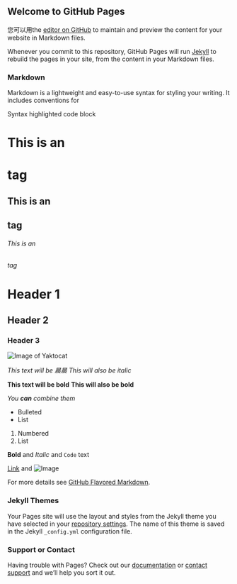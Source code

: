 ## Welcome to GitHub Pages

您可以用the [editor on GitHub](https://github.com/summersea999/summersea999.github.io/edit/main/index.md) to maintain and preview the content for your website in Markdown files.

Whenever you commit to this repository, GitHub Pages will run [Jekyll](https://jekyllrb.com/) to rebuild the pages in your site, from the content in your Markdown files.

### Markdown

Markdown is a lightweight and easy-to-use syntax for styling your writing. It includes conventions for


Syntax highlighted code block

# This is an <h1> tag
## This is an <h2> tag
###### This is an <h6> tag

# Header 1
## Header 2
### Header 3
  
  ![Image of Yaktocat](https://octodex.github.com/images/yaktocat.png)
  
  *This text will be 晨晨*
_This will also be italic_

**This text will be bold**
__This will also be bold__

_You **can** combine them_

- Bulleted
- List

1. Numbered
2. List

**Bold** and _Italic_ and `Code` text

[Link](url) and ![Image](src)


For more details see [GitHub Flavored Markdown](https://guides.github.com/features/mastering-markdown/).

### Jekyll Themes

Your Pages site will use the layout and styles from the Jekyll theme you have selected in your [repository settings](https://github.com/summersea999/summersea999.github.io/settings). The name of this theme is saved in the Jekyll `_config.yml` configuration file.

### Support or Contact

Having trouble with Pages? Check out our [documentation](https://docs.github.com/categories/github-pages-basics/) or [contact support](https://github.com/contact) and we’ll help you sort it out.
